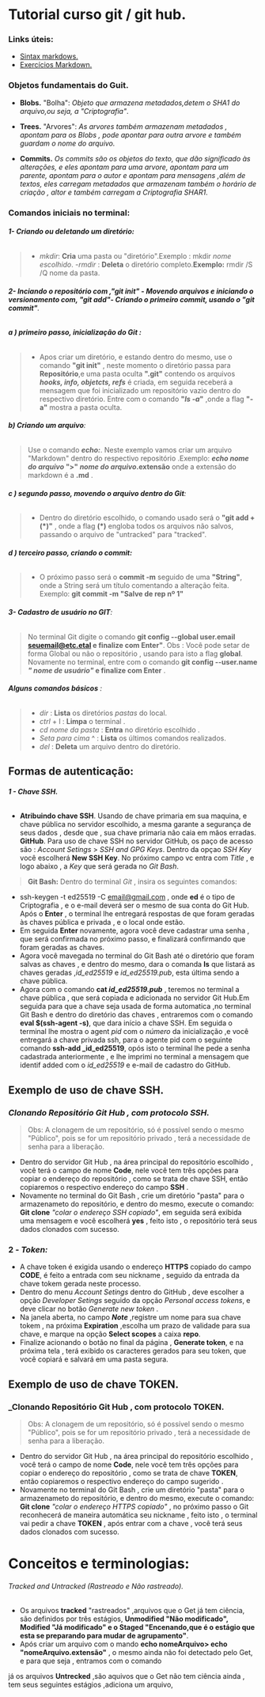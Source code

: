 # **Tutorial curso git / git hub.**
### Links úteis:
- [Sintax markdows.](https://www.markdownguide.org/getting-started/)
- [Exercícios Markdown.](https://www.markdowntutorial.com)

### Objetos fundamentais do Guit.
- **Blobs.**  "Bolha":
_Objeto que armazena metadados,detem o SHA1 do arquivo,ou seja, a 
"Criptografia"_.

- **Trees.**  "Arvores":
_As arvores também armazenam metadados , apontam para os Blobs , pode apontar para outra arvore e também guardam o nome do arquivo._

- **Commits.**
_Os commits são os objetos do texto, que dão significado às alterações, e eles apontam para uma arvore, apontam para um parente, apontam para o autor e apontam para mensagens ,além de textos, eles carregam metadados que armazenam também o horário de criação , altor e também carregam a Criptografia SHAR1_.



### **Comandos iniciais no terminal:**
###### **1- Criando ou deletando um diretório:**
> - _mkdir_: **Cria** uma pasta ou "diretório".Exemplo : mkdir _nome escolhido_.
-_rmdir_ : **Deleta** o diretório completo.**Exemplo:** rmdir /S /Q nome da pasta.

###### **2- Inciando o repositório com ,"_git init_" - Movendo arquivos e iniciando o versionamento com, _"git add"_- Criando o primeiro commit, usando o _"git commit"_**.
###### **a ) primeiro passo, inicialização do Git :**
> - Apos criar um diretório, e estando dentro do mesmo, use o comando **"git init"** , neste momento o diretório passa para **Repositório**,e uma pasta oculta **".git"** contendo os arquivos **_hooks, info, objetcts, refs_** é criada, em seguida receberá a mensagem que foi inicializado um repositório vazio dentro do respectivo diretório.
Entre com o comando **"_ls -a_"** ,onde a flag **"-a"** mostra a pasta oculta.
###### **b) Criando um arquivo**:
> Use o comando **_echo:_**. Neste exemplo vamos criar um arquivo "Markdown" dentro do respectivo repositório .Exemplo: **_echo nome do arquivo_ ">" _nome do arquivo_.extensão** onde a extensão do markdown é a **.md** .

###### **c ) segundo passo, movendo o arquivo dentro do Git**:
>- Dentro do diretório escolhido, o comando usado será o **"git add + (*)"** , onde a flag **(*)** engloba todos os arquivos não salvos, passando o arquivo de "untracked" para "tracked".

###### **d ) terceiro passo, criando o commit:**
>- O próximo passo será o **commit -m** seguido de uma **"String"**, onde a String será um título comentando a alteração feita.
Exemplo: **git commit -m "Salve de rep nº 1"**

###### **3- Cadastro de usuário no GIT**:
> No terminal Git digite o comando **git config --global user.email seuemail@etc.etal e finalize com Enter"**. Obs : Você pode setar de forma Global ou não o repositório , usando para isto a flag **global**.
Novamente no terminal, entre com o comando **git config --user.name _" nome de usuário"_ e finalize com Enter** .



###### **Alguns comandos básicos** :
> - _dir_ : **Lista** os diretórios *pastas* do local.
> - _ctrl_ + l : **Limpa** o terminal .
> - _cd nome da pasta_ : **Entra** no diretório escolhido .
> - _Seta para cima_ ^ : **Lista** os últimos comandos realizados.
> -  _del_ : **Deleta** um arquivo dentro do diretório.

 ## **Formas de autenticação:**
 ###### **1 - Chave SSH.**
 - **Atribuindo chave SSH**. Usando de chave primaria em sua maquina, e chave pública no servidor escolhido, a mesma garante a segurança de seus dados , desde que , sua chave primaria não caia em mãos erradas.
 **GitHub**. Para uso de chave SSH no servidor GitHub, os paço de acesso são :
 _Account Setings_ > _SSH and GPG Keys_.
 Dentro da opçao _SSH Key_ você escolherá  **New SSH Key**.
 No próximo campo vc entra com _Title_ , e logo abaixo , a _Key_ que será gerada no *Git Bash*.
 > **Git Bash:**
Dentro do terminal _Git_ , insira os seguintes comandos:
 - ssh-keygen -t ed25519 -C email@gmail.com , onde **ed** é o tipo de Criptografia , e o e-mail deverá ser o mesmo de sua conta do Git Hub.
 Após o **Enter** , o terminal lhe entregará respostas de que foram geradas às chaves pública e privada , e o local onde estão.
 - Em seguida **Enter** novamente, agora você deve cadastrar uma senha , que será confirmada no próximo passo, e finalizará confirmando que foram geradas as chaves.
 - Agora você mavegada no terminal do Git Bash até o diretório que foram salvas as chaves , e dentro do mesmo, dara o comanda **ls** que listará as chaves geradas ,_id_ed25519_ e _id_ed25519.pub_, esta última sendo a chave pública.
 - Agora com o comando **cat _id_ed25519.pub_** , teremos no terminal a chave pública , que será copiada e adicionada no servidor Git Hub.Em seguida para que a chave seja usada de forma automatica ,no terminal Git Bash e dentro do diretório das chaves , entraremos com o comando **eval $(ssh-agent -s)**, que dara início a chave SSH. Em seguida o terminal lhe mostra o agent _pid_ com o _número_ da inicialização ,e você entregará a chave privada ssh, para o agente pid com o seguinte comando **ssh-add _id_ed25519**, opós isto o terminal lhe pede a senha cadastrada anteriormente , e lhe imprimi no terminal a mensagem que identif added com o _id_ed25519_ e e-mail de cadastro do GitHub.

 ## Exemplo de uso de chave SSH.
 ### _Clonando Repositório Git Hub , com protocolo SSH._
> Obs: A clonagem de um repositório, só é possível sendo o mesmo "Público", pois se for um repositório privado , terá a necessidade de senha para a liberação.
 -  Dentro do servidor Git Hub , na área principal do repositório escolhido , você terá o campo de nome **Code**, nele você tem três opções para copiar o endereço do repositório , como se trata de chave SSH, então copiaremos o respectivo endereço do campo **SSH** .
 - Novamente no terminal do Git Bash , crie um diretório "pasta" para o armazenameto  do repositório, e dentro do mesmo, execute o comando: **Git clone** _"colar o endereço SSH copiado"_, em seguida será exibida uma mensagem e você escolherá **yes** , feito isto , o repositório terá seus dados clonados com sucesso.
 ### 2 - _Token:_
 - A chave token é exigida usando o endereço **HTTPS** copiado do campo **CODE**, é feito a entrada com seu nickname , seguido da entrada da chave tokem gerada neste processo.
 - Dentro do menu _Account Setings_ dentro do GitHub , deve escolher a opção _Developer Setings_ seguido da opção _Personal access tokens_, e deve clicar no botão _Generate new token_ .
 - Na janela aberta, no campo **_Note_** ,registre um nome para sua chave tokem , na próxima **Expiration** ,escolha um prazo de validade para sua chave, e marque na opção **Select scopes** a caixa **repo**.
 - Finalize acionando o botão no final da página , **Generate token**, e
 na próxima tela , terá exibido os caracteres gerados para seu token, que você copiará e salvará em uma pasta segura.
 ## Exemplo de uso de chave TOKEN.
  ### _Clonando Repositório Git Hub , com protocolo TOKEN.
> Obs: A clonagem de um repositório, só é possível sendo o mesmo "Público", pois se for um repositório privado , terá a necessidade de senha para a liberação.
 -  Dentro do servidor Git Hub , na área principal do repositório escolhido , você terá o campo de nome **Code**, nele você tem três opções para copiar o endereço do repositório , como se trata de chave **TOKEN**, então copiaremos o respectivo endereço do campo sugerido .
 - Novamente no terminal do Git Bash , crie um diretório "pasta" para o armazenameto  do repositório, e dentro do mesmo, execute o comando: **Git clone** _"colar o endereço HTTPS copiado"_ , no próximo passo o Git reconhecerá de maneira automática seu nickname , feito isto , o terminal vai pedir a chave **TOKEN** , após entrar com a chave , você terá seus dados clonados com sucesso.

# Conceitos e terminologias:
###### Tracked and Untracked (Rastreado e Não rastreado).
- Os arquivos **tracked** "rastreados" ,arquivos que o Get já tem ciência,  são definidos por três estágios, **Unmodified "Não modificado", Modified "Já modificado" e o Staged "Encenando,que é o estágio que esta se preparando para mudar de agrupamento"**.
- Após criar um arquivo com o mando **echo nomeArquivo> echo "nomeArquivo.extensão"** , o mesmo ainda não foi detectado pelo Get, e para que seja , entramos com o comando 


já os arquivos **Untrecked** ,são aquivos que o Get não tem ciência ainda , tem seus seguintes estágios ,adiciona um arquivo,  
